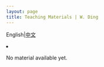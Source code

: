 ```yaml
---
layout: page
title: Teaching Materials | W. Ding
---
```


English\|<a class="posts-title" href='./teaching_zh.html'>中文</a>

<li class="posts-labelgroup2"></li>

No material available yet.